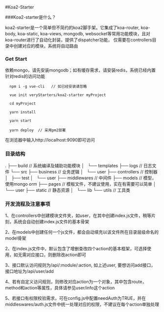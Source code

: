 #Koa2-Starter

###Koa2-starter是什么？

koa2-starter是一个简单但不简约的koa2脚手架。它集成了koa-router, koa-body, koa-static,
koa-views, mongodb, websocket等常用功能模块，且对koa-router进行了自动化封装，提供了dispatcher功能，
仅需要在controllers目录中创建对应的模块，系统将自动路由

### Get Start

依赖mongo，请先安装mongodb；如有缓存需求，请安装redis，系统已经内置针对redis的访问功能

```
  npm i -g vue-cli   // 如已经安装请忽略
  
  vue init veryStarters/koa2-starter myProject
  
  cd myProject
  
  yarn install
  
  yarn start
  
  yarn deploy  // 采用pm2部署

```
在浏览器中输入http://localhost:9090即可访问

### 目录结构

.
├── build               // 系统编译及辅助功能模块
│   └── templates
├── logs                // 日志文件
└── src
    ├── business        // 业务逻辑
    │   └── user
    ├── controllers     // 控制器
    │   ├── test
    │   └── user
    ├── middlewares     // 中间件
    ├── models          // 模型，使用mongo orm
    ├── pages           // 模板文件，不建议使用，实在有需要可以简单
    │   └── user
    ├── static          // 静态资源
    │   └── lib
    └── utils           // 工具类
    
###  开发流程及注意事项

1、在controllers中创建模块文件夹，如user，在其中创建index.js文件，稍等片刻，系统会自动创建index.js文件的基本骨架

2、在models中创建任何一个js文件，都会自动填充以该文件所在目录层级命名的model骨架

2、在index.js文件中，默认包含了增删查改四个action的基本框架，可选择使用，如无需对应接口，则删除改action即可

3、接口默认访问规则为/api/:module/:action, 如上述user, 要想访问add接口，接口地址为/api/user/add

4、若有自定义访问规则，则修改对应action为一个对象，其中包含route，method和action等属性，具体请参见user/info这个action

5、若接口有权限校验需求，可在config.js中配置needAuth为TRUE，并在middleswares/auth.js文件中统一处理对应的权限，不建议在每个action单独处理

    
    
